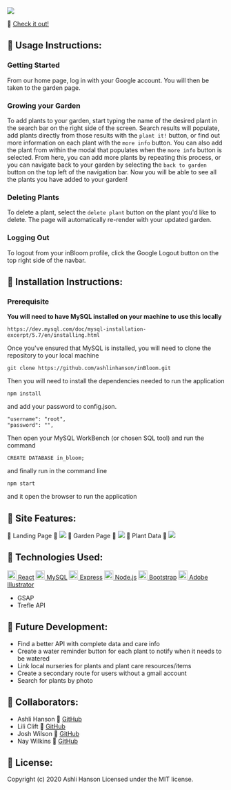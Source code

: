 <img src="./client/src/images/inbloom.png">

:mushroom: [Check it out!](https://in-bloom.herokuapp.com)


## 🌿 Usage Instructions:
### Getting Started
From our home page, log in with your Google account. You will then be taken to the garden page. 

### Growing your Garden
To add plants to your garden, start typing the name of the desired plant in the search bar on the right side of the screen. Search results will populate, add plants directly from those results with the `plant it!` button, or find out more information on each plant with the `more info` button. You can also add the plant from within the modal that populates when the `more info` button is selected. From here, you can add more plants by repeating this process, or you can navigate back to your garden by selecting the `back to garden` button on the top left of the navigation bar. Now you will be able to see all the plants you have added to your garden!

### Deleting Plants
To delete a plant, select the `delete plant` button on the plant you'd like to delete. The page will automatically re-render with your updated garden.

### Logging Out
To logout from your inBloom profile, click the Google Logout button on the top right side of the navbar.

## :mushroom: Installation Instructions:
### Prerequisite
**You will need to have MySQL installed on your machine to use this locally**
````
https://dev.mysql.com/doc/mysql-installation-excerpt/5.7/en/installing.html
````
Once you've ensured that MySQL is installed, you will need to clone the repository to your local machine

````
git clone https://github.com/ashlinhanson/inBloom.git
````

Then you will need to install the dependencies needed to run the application
````
npm install
````
and add your password to config.json.
````
"username": "root",
"password": "",
````
Then open your MySQL WorkBench (or chosen SQL tool) and run the command
```
CREATE DATABASE in_bloom;
```
and finally run in the command line
````
npm start
````
and it open the browser to run the application

## :mushroom: Site Features:
🌿 Landing Page 🌿 
<img src="./client/src/images/home.png">
🌿 Garden Page 🌿
<img src="./client/src/images/garden.png">
🌿 Plant Data 🌿
<img src="./client/src/images/modal.png">

## 🌿 Technologies Used:
<a href="https://reactjs.org/" title="React"><img src="https://github.com/tomchen/stack-icons/blob/master/logos/react.svg" alt="React" width="21px" height="21px"> React</a>
<a href="https://dev.mysql.com/" title="MySQL"><img src="https://github.com/tomchen/stack-icons/blob/master/logos/mysql.svg" alt="MySQL" width="21px" height="21px"> MySQL</a>
<a href="https://expressjs.com/" title="Express"><img src="https://github.com/tomchen/stack-icons/blob/master/logos/express.svg" alt="Express" width="21px" height="21px"> Express</a>
<a href="https://nodejs.org/" title="Node.js"><img src="https://github.com/tomchen/stack-icons/blob/master/logos/nodejs-icon.svg" alt="Node.js" width="21px" height="21px"> Node.js</a>
<a href="https://getbootstrap.com/" title="Bootstrap"><img src="https://github.com/tomchen/stack-icons/blob/master/logos/bootstrap.svg" alt="Bootstrap" width="21px" height="21px"> Bootstrap</a>
<a href="https://www.adobe.com/products/illustrator.html" title="Adobe Illustrator"><img src="https://github.com/tomchen/stack-icons/blob/master/logos/adobe-illustrator.svg" alt="Adobe Illustrator" width="21px" height="21px"> Adobe Illustrator</a>
* GSAP
* Trefle API

## 🌿 Future Development:
* Find a better API with complete data and care info
* Create a water reminder button for each plant to notify when it needs to be watered
* Link local nurseries for plants and plant care resources/items
* Create a secondary route for users without a gmail account
* Search for plants by photo

## :mushroom: Collaborators:
* Ashli Hanson 🌿 [GitHub](https://github.com/ashlinhanson)
* Lili Clift 🌿 [GitHub](https://github.com/LiliCecilia23)
* Josh Wilson 🌿 [GitHub](https://github.com/josh-wilson6289)
* Nay Wilkins 🌿 [GitHub](https://github.com/naywilkins512)

## 🌿 License:
Copyright (c) 2020 Ashli Hanson Licensed under the MIT license.


